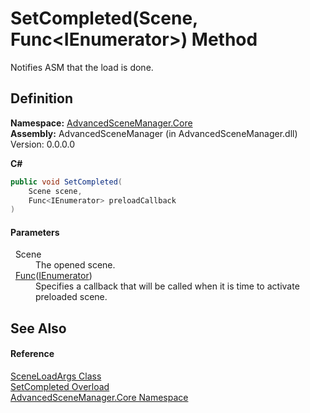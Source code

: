 # SetCompleted(Scene, Func&lt;IEnumerator&gt;) Method


Notifies ASM that the load is done.



## Definition
**Namespace:** <a href="N_AdvancedSceneManager_Core">AdvancedSceneManager.Core</a>  
**Assembly:** AdvancedSceneManager (in AdvancedSceneManager.dll) Version: 0.0.0.0

**C#**
``` C#
public void SetCompleted(
	Scene scene,
	Func<IEnumerator> preloadCallback
)
```



#### Parameters
<dl><dt>  Scene</dt><dd>The opened scene.</dd><dt>  <a href="https://learn.microsoft.com/dotnet/api/system.func-1" target="_blank" rel="noopener noreferrer">Func</a>(<a href="https://learn.microsoft.com/dotnet/api/system.collections.ienumerator" target="_blank" rel="noopener noreferrer">IEnumerator</a>)</dt><dd>Specifies a callback that will be called when it is time to activate preloaded scene.</dd></dl>

## See Also


#### Reference
<a href="T_AdvancedSceneManager_Core_SceneLoadArgs">SceneLoadArgs Class</a>  
<a href="Overload_AdvancedSceneManager_Core_SceneLoadArgs_SetCompleted">SetCompleted Overload</a>  
<a href="N_AdvancedSceneManager_Core">AdvancedSceneManager.Core Namespace</a>  

